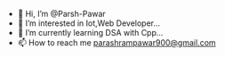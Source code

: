 - 👋 Hi, I’m @Parsh-Pawar
- 👀 I’m interested in Iot,Web Developer...
- 🌱 I’m currently learning DSA with Cpp...
- 📫 How to reach me parashrampawar900@gmail.com 

<!---
Parsh-Pawar/Parsh-Pawar is a ✨ special ✨ repository because its `README.md` (this file) appears on your GitHub profile.
You can click the Preview link to take a look at your changes.
--->
